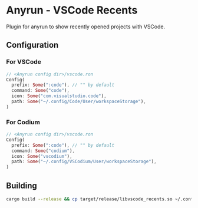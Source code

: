 # Anyrun - VSCode Recents
Plugin for anyrun to show recently opened projects with VSCode.

## Configuration
### For VSCode
```rust
// <Anyrun config dir>/vscode.ron
Config(
  prefix: Some(":code"), // "" by default
  command: Some("code"),
  icon: Some("com.visualstudio.code"),
  path: Some("~/.config/Code/User/workspaceStorage"),
)
```
### For Codium
```rust
// <Anyrun config dir>/vscode.ron
Config(
  prefix: Some(":code"), // "" by default
  command: Some("codium"),
  icon: Some("vscodium"),
  path: Some("~/.config/VSCodium/User/workspaceStorage"),
)
```

## Building
```bash
cargo build --release && cp target/release/libvscode_recents.so ~/.config/anyrun/plugins/
```
